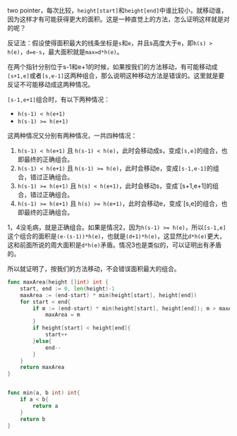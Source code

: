 two pointer，每次比较，`height[start]`和`height[end]`中谁比较小，就移动谁，因为这样才有可能获得更大的面积。这是一种直觉上的方法，怎么证明这样就是对的呢？

反证法：假设使得面积最大的线条坐标是`s`和`e`，并且s高度大于e，即`h(s) > h(e)`，`d=e-s`，最大面积就是`max=d*h(e)`。

在两个指针分别位于s-1和e+1的时候，如果按我们的方法移动，有可能移动成`[s+1,e]`或者`[s,e-1]`这两种组合，那么说明这种移动方法是错误的。这里就是要反证不可能移动成这两种情况。

`[s-1,e+1]`组合时，有以下两种情况：
- `h(s-1) < h(e+1)`
- `h(s-1) >= h(e+1)`

这两种情况又分别有两种情况，一共四种情况：
1. `h(s-1) < h(e+1)` 且 `h(s-1) < h(e)`，此时会移动成s，变成`[s,e]`的组合，也即最终的正确组合。
2. `h(s-1) < h(e+1)` 且 `h(s-1) >= h(e)`，此时会移动e，变成`[s-1,e-1]`的组合，错过正确组合。
3. `h(s-1) >= h(e+1)` 且 `h(s) < h(e+1)`，此时会移动s，变成`[s+1,e+1]的组合，错过正确组合。
4. `h(s-1) >= h(e+1)` 且 `h(s) >= h(e+1)`，此时会移动e，变成`[s,e]的组合，也即最终的正确组合。

1，4没毛病，就是正确组合。如果是情况2，因为`h(s-1) >= h(e)`，所以`[s-1,e]`这个组合的面积是`(e-(s-1))*h(e)`，也就是`(d+1)*h(e)`，这显然比`d*h(e)`更大，这和前面所说的周大面积是`d*h(e)`矛盾。情况3也是类似的，可以证明出有矛盾的。

所以就证明了，按我们的方法移动，不会错误面积最大的组合。

```go
func maxArea(height []int) int {
    start, end := 0, len(height)-1
    maxArea := (end-start) * min(height[start], height[end])
    for start < end{
        if m := (end-start) * min(height[start], height[end]); m > maxArea{
            maxArea = m
        }
        if height[start] < height[end]{
            start++
        }else{
            end--
        }
    }
    return maxArea
}


func min(a, b int) int{
    if a < b{
        return a
    }
    return b
}
```